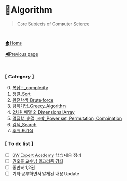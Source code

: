 # 🎲Algorithm

> Core Subjects of Computer Science

<br>

[🏠Home](https://github.com/batboy118/Study_Note)

[◀Previous page ](../)

<br>

### [ Category ]

0. [복잡도_complexity](00.복잡도_complexity.md)
1. [정렬_Sort](01.정렬_Sort.md)
2. [완전탐색_Brute-force](02.완전탐색_Brute-force.md)
3. [탐욕기법_Greedy_Algorithm](03.탐욕기법_Greedy_Algorithm.md)
4. [2차원 배열 2_Dimensional Array](04.2차원_배열_2_Dimensional_Array.md)
5. [멱집합, 순열, 조합_Power set, Permutation, Combination](05.멱집합_순열_조합_Power_set_Permutation_Combination.md)
6. [검색_Search](06.검색_Search.md)
7. [후위 표기식](07.후위_표기식.md)

### [ To do list ]

- [ ] [SW Expert Academy](swexpertacademy.com) 학습 내용 정리
- [ ] [권오흠 교수님 알고리즘 강좌](https://www.inflearn.com/course/알고리즘-강좌#description)
- [ ] 종만북 1,2권
- [ ] 기타 공부하면서 알게된 내용 Update
